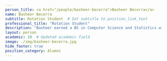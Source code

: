 ```yaml
---
person_title: <a href="/people/basheer-becerra">Basheer Becerra</a>
name: Basheer Becerra
subtitle: Rotation Student  # Set subtitle to position_link_text
professional_title: "Rotation Student"
description: "Basheer earned a BS in Computer Science and Statistics with a minor in Biology from Illinois State University. He is now pursuing a PhD in Bioinformatics and Integrative Genomics with an interest in developing statistical methods for single-cell genomics data to understand the underlying mechanisms of disease."
layout: person
academic: 10  # Updated academic field
image: ./img/basheer-becerra.jpg
hide_footer: true
position_category: Alumni
---
```

